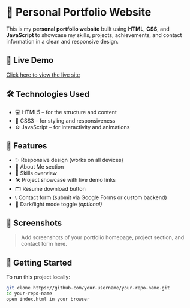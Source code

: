 # 💼 Personal Portfolio Website

This is my **personal portfolio website** built using **HTML**, **CSS**, and **JavaScript** to showcase my skills, projects, achievements, and contact information in a clean and responsive design.

## 🔗 Live Demo

[Click here to view the live site](https://atharvdhupkar.netlify.app)

## 🛠️ Technologies Used

- 💻 HTML5 – for the structure and content
- 🎨 CSS3 – for styling and responsiveness
- ⚙️ JavaScript – for interactivity and animations

## 📁 Features

- ✨ Responsive design (works on all devices)
- 📄 About Me section
- 🧠 Skills overview
- 🛠️ Project showcase with live demo links
- 🗂️ Resume download button
- 📞 Contact form (submit via Google Forms or custom backend)
- 🌙 Dark/light mode toggle *(optional)*

## 📸 Screenshots

> Add screenshots of your portfolio homepage, project section, and contact form here.

## 🚀 Getting Started

To run this project locally:

```bash
git clone https://github.com/your-username/your-repo-name.git
cd your-repo-name
open index.html in your browser
